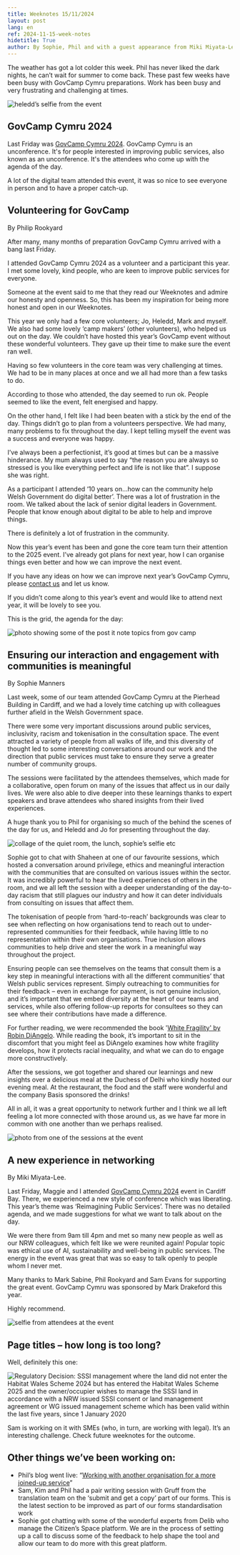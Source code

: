 ```yaml
---
title: Weeknotes 15/11/2024
layout: post
lang: en
ref: 2024-11-15-week-notes
hidetitle: True
author: By Sophie, Phil and with a guest appearance from Miki Miyata-Lee
---
```

The weather has got a lot colder this week. Phil has never liked the dark nights, he can’t wait for summer to come back. These past few weeks have been busy with GovCamp Cymru preparations. Work has been busy and very frustrating and challenging at times.

![heledd’s selfie from the event](https://github.com/nrw-digital/week-notes/blob/fb113f35bdcad84b82489eb6473d6bbbaa385364/images/heledds%20selfie.jpg?raw=true)

## GovCamp Cymru 2024
Last Friday was [GovCamp Cymru 2024](https://www.govcamp.cymru/). GovCamp Cymru is an unconference. It's for people interested in improving public services, also known as an unconference. It's the attendees who come up with the agenda of the day.

A lot of the digital team attended this event, it was so nice to see everyone in person and to have a proper catch-up.

## Volunteering for GovCamp

By Philip Rookyard

After many, many months of preparation GovCamp Cymru arrived with a bang last Friday.

I attended GovCamp Cymru 2024 as a volunteer and a participant this year. I met some lovely, kind people, who are keen to improve public services for everyone.

Someone at the event said to me that they read our Weeknotes and admire our honesty and openness. So, this has been my inspiration for being more honest and open in our Weeknotes. 

This year we only had a few core volunteers; Jo, Heledd, Mark and myself. We also had some lovely ‘camp makers’ (other volunteers), who helped us out on the day. We couldn’t have hosted this year’s GovCamp event without these wonderful volunteers. They gave up their time to make sure the event ran well.

Having so few volunteers in the core team was very challenging at times. We had to be in many places at once and we all had more than a few tasks to do.

According to those who attended, the day seemed to run ok. People seemed to like the event, felt energised and happy.

On the other hand, I felt like I had been beaten with a stick by the end of the day. Things didn’t go to plan from a volunteers perspective. We had many, many problems to fix throughout the day. I kept telling myself the event was a success and everyone was happy.

I’ve always been a perfectionist, it’s good at times but can be a massive hinderance. My mum always used to say “the reason you are always so stressed is you like everything perfect and life is not like that”. I suppose she was right.

As a participant I attended ‘10 years on…how can the community help Welsh Government do digital better’. There was a lot of frustration in the room. We talked about the lack of senior digital leaders in Government. People that know enough about digital to be able to help and improve things.

There is definitely a lot of frustration in the community.

Now this year’s event has been and gone the core team turn their attention to the 2025 event. I’ve already got plans for next year, how I can organise things even better and how we can improve the next event.

If you have any ideas on how we can improve next year’s GovCamp Cymru, please [contact us](https://www.govcamp.cymru/get-in-touch) and let us know.

If you didn’t come along to this year’s event and would like to attend next year, it will be lovely to see you.

This is the grid, the agenda for the day:

![photo showing some of the post it note topics from gov camp](https://github.com/nrw-digital/week-notes/blob/fb113f35bdcad84b82489eb6473d6bbbaa385364/images/post%20it%20notes%20from%20the%20session.jpg?raw=true)

##  Ensuring our interaction and engagement with communities is meaningful

By Sophie Manners
 
Last week, some of our team attended GovCamp Cymru at the Pierhead Building in Cardiff, and we had a lovely time catching up with colleagues further afield in the Welsh Government space.

There were some very important discussions around public services, inclusivity, racism and tokenisation in the consultation space. The event attracted a variety of people from all walks of life, and this diversity of thought led to some interesting conversations around our work and the direction that public services must take to ensure they serve a greater number of community groups.

The sessions were facilitated by the attendees themselves, which made for a collaborative, open forum on many of the issues that affect us in our daily lives. We were also able to dive deeper into these learnings thanks to expert speakers and brave attendees who shared insights from their lived experiences.

A huge thank you to Phil for organising so much of the behind the scenes of the day for us, and Heledd and Jo for presenting throughout the day.

![collage of the quiet room, the lunch, sophie’s selfie etc](https://github.com/nrw-digital/week-notes/blob/fb113f35bdcad84b82489eb6473d6bbbaa385364/images/gov%20camp%20weeknotes%20collage.png?raw=true)

Sophie got to chat with Shaheen at one of our favourite sessions, which hosted a conversation around privilege, ethics and meaningful interaction with the communities that are consulted on various issues within the sector. It was incredibly powerful to hear the lived experiences of others in the room, and we all left the session with a deeper understanding of the day-to-day racism that still plagues our industry and how it can deter individuals from consulting on issues that affect them. 

The tokenisation of people from ‘hard-to-reach’ backgrounds was clear to see when reflecting on how organisations tend to reach out to under-represented communities for their feedback, while having little to no representation within their own organisations. True inclusion allows communities to help drive and steer the work in a meaningful way throughout the project. 

Ensuring people can see themselves on the teams that consult them is a key step in meaningful interactions with all the different communities’ that Welsh public services represent. Simply outreaching to communities for their feedback – even in exchange for payment, is not genuine inclusion, and it’s important that we embed diversity at the heart of our teams and services, while also offering follow-up reports for consultees so they can see where their contributions have made a difference.

For further reading, we were recommended the book '[White Fragility' by Robin DiAngelo](https://www.waterstones.com/book/white-fragility/robin-diangelo/9780141990569). While reading the book, it’s important to sit in the discomfort that you might feel as DiAngelo examines how white fragility develops, how it protects racial inequality, and what we can do to engage more constructively.

After the sessions, we got together and shared our learnings and new insights over a delicious meal at the Duchess of Delhi who kindly hosted our evening meal. At the restaurant, the food and the staff were wonderful and the company Basis sponsored the drinks! 

All in all, it was a great opportunity to network further and I think we all left feeling a lot more connected with those around us, as we have far more in common with one another than we perhaps realised.

![photo from one of the sessions at the event](https://github.com/nrw-digital/week-notes/blob/fb113f35bdcad84b82489eb6473d6bbbaa385364/images/gov%20camp%20session%20photo.jpg?raw=true)

## A new experience in networking

By Miki Miyata-Lee.

Last Friday, Maggie and I attended [GovCamp Cymru 2024](https://www.govcamp.cymru) event in Cardiff Bay. There, we experienced a new style of conference which was liberating. This year’s theme was ‘Reimagining Public Services’. There was no detailed agenda, and we made suggestions for what we want to talk about on the day.
 
We were there from 9am till 4pm and met so many new people as well as our NRW colleagues, which felt like we were reunited again! Popular topic was ethical use of AI, sustainability and well-being in public services. The energy in the event was great that was so easy to talk openly to people whom I never met.
 
Many thanks to Mark Sabine, Phil Rookyard and Sam Evans for supporting the great event. GovCamp Cymru was sponsored by Mark Drakeford this year.

Highly recommend.

![selfie from attendees at the event](https://github.com/nrw-digital/week-notes/blob/fb113f35bdcad84b82489eb6473d6bbbaa385364/images/Miki%20Miyata-Lee%20and%20other%20attendees%20selfie.jpg?raw=true)

## Page titles – how long is too long? 

Well, definitely this one: 

![Regulatory Decision: SSSI management where the land did not enter the Habitat Wales Scheme 2024 but has entered the Habitat Wales Scheme 2025 and the owner/occupier wishes to manage the SSSI land in accordance with a NRW issued SSSI consent or land management agreement or WG issued management scheme which has been valid within the last five years, since 1 January 2020](https://github.com/nrw-digital/week-notes/blob/c45a3cb1d45c5f76bbc82294fd35b9353e558c2e/images/page%20title%20too%20long.png?raw=true)

Sam is working on it with SMEs (who, in turn, are working with legal). It’s an interesting challenge. Check future weeknotes for the outcome. 

## Other things we’ve been working on:

+ Phil’s blog went live: “[Working with another organisation for a more joined-up service](https://naturalresources.wales/footer-links/blog-nrw-digital/blog-post-working-with-another-organisation-for-a-more-joined-up-service)”
+ Sam, Kim and Phil had a pair writing session with Gruff from the translation team on the ‘submit and get a copy’ part of our forms. This is the latest section to be improved as part of our forms standardisation work
+ Sophie got chatting with some of the wonderful experts from Delib who manage the Citizen’s Space platform. We are in the process of setting up a call to discuss some of the feedback to help shape the tool and allow our team to do more with this great platform.
